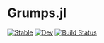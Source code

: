 # Grumps.jl

[![Stable](https://img.shields.io/badge/docs-stable-blue.svg)](https://NittanyLion.github.io/Grumps.jl/stable)
[![Dev](https://img.shields.io/badge/docs-dev-blue.svg)](https://NittanyLion.github.io/Grumps.jl/dev)
[![Build Status](https://github.com/NittanyLion/Grumps.jl/actions/workflows/CI.yml/badge.svg?branch=main)](https://github.com/NittanyLion/Grumps.jl/actions/workflows/CI.yml?query=branch%3Amain)
